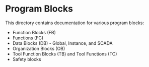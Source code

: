 # Program Blocks

This directory contains documentation for various program blocks:

- Function Blocks (FB)
- Functions (FC)
- Data Blocks (DB) - Global, Instance, and SCADA
- Organization Blocks (OB)
- Tool Function Blocks (TB) and Tool Functions (TC)
- Safety blocks
